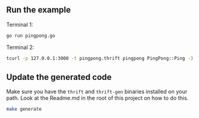  Run the example
-----------------

Terminal 1:
```bash
go run pingpong.go
```

Terminal 2:
```bash
tcurl -p 127.0.0.1:3000 -t pingpong.thrift pingpong PingPong::Ping -3 '{"request":{"key":"hello"}}'
```

 Update the generated code
---------------------------

Make sure you have the `thrift` and `thrift-gen` binaries installed on your path.
Look at the Readme.md in the root of this project on how to do this.

```bash
make generate
```